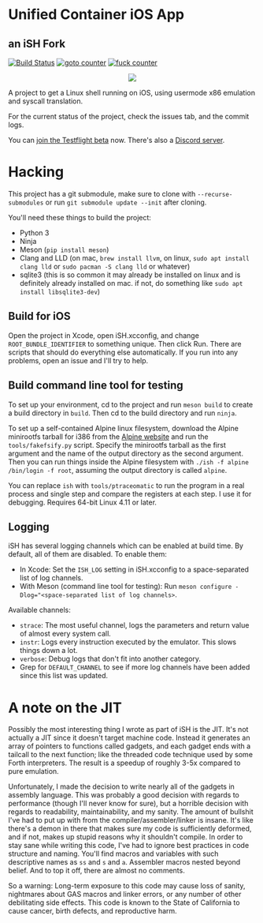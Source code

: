 # Unified Container iOS App
## an iSH Fork
[![Build Status](https://travis-ci.org/tbodt/ish.svg?branch=master)](https://travis-ci.org/tbodt/ish)
[![goto counter](https://img.shields.io/github/search/tbodt/ish/goto.svg)](https://github.com/tbodt/ish/search?q=goto)
[![fuck counter](https://img.shields.io/github/search/tbodt/ish/fuck.svg)](https://github.com/tbodt/ish/search?q=fuck)

<p align="center">
<a href="https://ish.app">
<img src="https://ish.app/assets/github-readme.png">
</a>
</p>

A project to get a Linux shell running on iOS, using usermode x86 emulation and syscall translation.

For the current status of the project, check the issues tab, and the commit logs.

You can [join the Testflight beta](https://testflight.apple.com/join/97i7KM8O) now. There's also a [Discord server](https://discord.gg/SndDh5y).

# Hacking

This project has a git submodule, make sure to clone with `--recurse-submodules` or run `git submodule update --init` after cloning.

You'll need these things to build the project:

 - Python 3
 - Ninja
 - Meson (`pip install meson`)
 - Clang and LLD (on mac, `brew install llvm`, on linux, `sudo apt install clang lld` or `sudo pacman -S clang lld` or whatever)
 - sqlite3 (this is so common it may already be installed on linux and is definitely already installed on mac. if not, do something like `sudo apt install libsqlite3-dev`)

## Build for iOS

Open the project in Xcode, open iSH.xcconfig, and change `ROOT_BUNDLE_IDENTIFIER` to something unique. Then click Run. There are scripts that should do everything else automatically. If you run into any problems, open an issue and I'll try to help.

## Build command line tool for testing

To set up your environment, cd to the project and run `meson build` to create a build directory in `build`. Then cd to the build directory and run `ninja`.

To set up a self-contained Alpine linux filesystem, download the Alpine minirootfs tarball for i386 from the [Alpine website](https://alpinelinux.org/downloads/) and run the `tools/fakefsify.py` script. Specify the minirootfs tarball as the first argument and the name of the output directory as the second argument. Then you can run things inside the Alpine filesystem with `./ish -f alpine /bin/login -f root`, assuming the output directory is called `alpine`.

You can replace `ish` with `tools/ptraceomatic` to run the program in a real process and single step and compare the registers at each step. I use it for debugging. Requires 64-bit Linux 4.11 or later.

## Logging

iSH has several logging channels which can be enabled at build time. By default, all of them are disabled. To enable them:

- In Xcode: Set the `ISH_LOG` setting in iSH.xcconfig to a space-separated list of log channels.
- With Meson (command line tool for testing): Run `meson configure -Dlog="<space-separated list of log channels>`.

Available channels:

- `strace`: The most useful channel, logs the parameters and return value of almost every system call.
- `instr`: Logs every instruction executed by the emulator. This slows things down a lot.
- `verbose`: Debug logs that don't fit into another category.
- Grep for `DEFAULT_CHANNEL` to see if more log channels have been added since this list was updated.

# A note on the JIT

Possibly the most interesting thing I wrote as part of iSH is the JIT. It's not actually a JIT since it doesn't target machine code. Instead it generates an array of pointers to functions called gadgets, and each gadget ends with a tailcall to the next function; like the threaded code technique used by some Forth interpreters. The result is a speedup of roughly 3-5x compared to pure emulation.

Unfortunately, I made the decision to write nearly all of the gadgets in assembly language. This was probably a good decision with regards to performance (though I'll never know for sure), but a horrible decision with regards to readability, maintainability, and my sanity. The amount of bullshit I've had to put up with from the compiler/assembler/linker is insane. It's like there's a demon in there that makes sure my code is sufficiently deformed, and if not, makes up stupid reasons why it shouldn't compile. In order to stay sane while writing this code, I've had to ignore best practices in code structure and naming. You'll find macros and variables with such descriptive names as `ss` and `s` and `a`. Assembler macros nested beyond belief. And to top it off, there are almost no comments.

So a warning: Long-term exposure to this code may cause loss of sanity, nightmares about GAS macros and linker errors, or any number of other debilitating side effects. This code is known to the State of California to cause cancer, birth defects, and reproductive harm.
